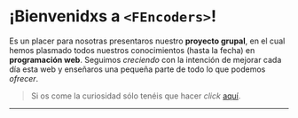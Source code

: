 # ¡Bienvenidxs a `<FEncoders>`!

Es un placer para nosotras presentaros nuestro **proyecto grupal**, en el cual hemos plasmado todos nuestros conocimientos (hasta la fecha) en **programación web**. Seguimos _creciendo_ con la intención de mejorar cada día esta web y enseñaros una pequeña parte de todo lo que podemos _ofrecer_.

> Si os come la curiosidad sólo tenéis que hacer _click_ [aquí](http://beta.adalab.es/project-promo-p-module-1-team-3/).

---
